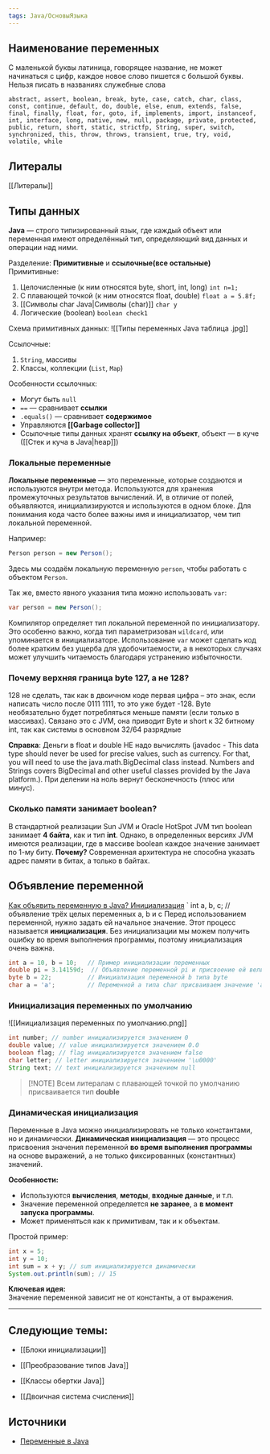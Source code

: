 ```yaml
---
tags: Java/ОсновыЯзыка
---
```

## Наименование переменных
С маленькой буквы латиница, говорящее название, не может начинаться с цифр, каждое новое слово пишется с большой буквы.
Нельзя писать в названиях служебные слова
```
abstract, assert, boolean, break, byte, case, catch, char, class, const, continue, default, do, double, else, enum, extends, false, final, finally, float, for, goto, if, implements, import, instanceof, int, interface, long, native, new, null, package, private, protected, public, return, short, static, strictfp, String, super, switch, synchronized, this, throw, throws, transient, true, try, void, volatile, while
```

## Литералы
[[Литералы]]
## Типы данных
**Java** — строго типизированный язык, где каждый объект или переменная имеют определённый тип, определяющий вид данных и операции над ними.

Разделение: **Примитивные** и **ссылочные(все остальные)**
Примитивные:
1.  Целочисленные (к ним относятся byte, short, int, long) `int n=1;`
2.  С плавающей точкой (к ним относятся float, double) `float a = 5.8f;`
3. [[Символы char Java|Символы (char)]] `char y`
4.  Логические (boolean) `boolean check1`

Схема примитивных данных:
![[Типы переменных Java таблица .jpg]]

Ссылочные:
1. `String`, массивы
2. Классы, коллекции (`List`, `Map`)

Особенности ссылочных:

- Могут быть `null`
- `==` — сравнивает **ссылки**
- `.equals()` — сравнивает **содержимое**
- Управляются **[[Garbage collector]]**
- Ссылочные типы данных хранят **ссылку на объект**, объект — в куче ([[Стек и куча в Java|heap]])

### Локальные переменные
**Локальные переменные** — это переменные, которые создаются и используются внутри метода. Используются для хранения промежуточных результатов вычислений. И, в отличие от полей, объявляются, инициализируются и используются в одном блоке. Для понимания кода часто более важны имя и инициализатор, чем тип локальной переменной.

Например:
```java
Person person = new Person();
```

Здесь мы создаём локальную переменную `person`, чтобы работать с объектом `Person`.

Так же, вместо явного указания типа можно использовать `var`: 

```java
var person = new Person();
```
Компилятор определяет тип локальной переменной по инициализатору. Это особенно важно, когда тип параметризован `wildcard`, или упоминается в инициализаторе. Использование `var` может сделать код более кратким без ущерба для удобочитаемости, а в некоторых случаях может улучшить читаемость благодаря устранению избыточности.
### Почему верхняя граница byte 127, а не 128?
128 не сделать, так как в двоичном коде первая цифра – это знак, если написать число после 0111 1111, то это уже будет -128.  Byte необязательно будет потребляться меньше памяти (если только в массивах). Связано это с JVM, она приводит Byte и short к 32 битному int, так как системы в основном 32/64 разрядные

**Справка**: Деньги в float и double НЕ надо вычислять (javadoc - This data type should never be used for precise values, such as currency. For that, you will need to use the java.math.BigDecimal class instead. Numbers and Strings covers BigDecimal and other useful classes provided by the Java platform.). При делении на ноль вернут бесконечность (плюс или минус).
### Сколько памяти занимает boolean?
В стандартной реализации Sun JVM и Oracle HotSpot JVM тип boolean занимает **4 байта**, как и тип **int**. Однако, в определенных версиях JVM имеются реализации, где в массиве boolean каждое значение занимает по 1-му биту.
**Почему?**
Современная архитектура не способна указать адрес памяти в битах, а только в байтах.
## Объявление переменной
[Как объявить переменную в Java? Инициализация](https://otus.ru/nest/post/620/)
` int a, b, c;          // объявление трёх целых переменных a, b и c
Перед использованием переменной, нужно задать ей начальное значение. Этот процесс называется **инициализация**. Без инициализации мы можем получить ошибку во время выполнения программы, поэтому инициализация очень важна.
``` java
int a = 10, b = 10;   // Пример инициализации переменных
double pi = 3.14159d;  // Объявление переменной pi и присвоение ей величины «пи»
byte b = 22;          // Инициализация переменной b типа byte
char a = 'a';         // Переменной a типа char присваиваем значение 'a'
```

### Инициализация переменных по умолчанию
![[Инициализация переменных по умолчанию.png]]
```java
int number; // number инициализируется значением 0
double value; // value инициализируется значением 0.0
boolean flag; // flag инициализируется значением false
char letter; // letter инициализируется значением '\u0000'
String text; // text инициализируется значением null
```

>[!NOTE] Всем литералам с плавающей точкой по умолчанию присваивается тип **double**
### Динамическая инициализация
Переменные в Java можно инициализировать не только константами, но и динамически. **Динамическая инициализация** — это процесс присвоения значения переменной **во время выполнения программы** на основе выражений, а не только фиксированных (константных) значений.

**Особенности:**
- Используются **вычисления**, **методы**, **входные данные**, и т.п.
- Значение переменной определяется **не заранее**, а **в момент запуска программы**.
- Может применяться как к примитивам, так и к объектам.

Простой пример:
```Java
int x = 5;
int y = 10;
int sum = x + y; // sum инициализируется динамически
System.out.println(sum); // 15
```
**Ключевая идея:**  
Значение переменной зависит не от константы, а от выражения.

---
## Следующие темы:
- [[Блоки инициализации]]

- [[Преобразование типов Java]]

- [[Классы обертки Java]]

- [[Двоичная система счисления]]

## Источники 
- [Переменные в Java](https://tinyurl.com/2fao68cr)